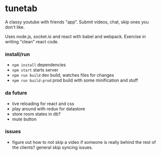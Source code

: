 # tunetab
A classy youtube with friends "app". Submit videos, chat, skip ones you don't like. 

Uses node.js, socket.io and react with babel and webpack. Exercise in writing "clean" react code.

### install/run
* `npm install` dependencies 
* `npm start` starts server
* `npm run build` dev build, watches files for changes
* `npm run build-prod` prod build with some minification and stuff

### da future
* live reloading for react and css
* play around with redux for datastore
* store room states in db?
* mute button

### issues

* figure out how to not skip a video if someone is really behind the rest of the clients? general skip syncing issues.
